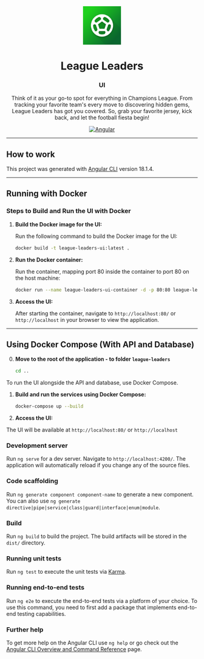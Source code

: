 <div align="center" text-align="center" width="100%">
    <img src="/ui/.artifacts/icon.png" alt="League Leaders" align="center" width="20%">
</div>
<div align="center">
  <h1>League Leaders</h1>
  <h3>UI</h3>
</div>
<div align="center">
  <p>
  Think of it as your go-to spot for everything in Champions League. From tracking your favorite team's every move to discovering hidden gems, League Leaders has got you covered. So, grab your favorite jersey, kick back, and let the football fiesta begin! 
  </p>

<a href="">![Angular](https://img.shields.io/badge/Angular-18-red?style=flat)</a>

</div>

---

## How to work

This project was generated with [Angular CLI](https://github.com/angular/angular-cli) version 18.1.4.

---

## Running with Docker

### Steps to Build and Run the UI with Docker

1. **Build the Docker image for the UI:**

   Run the following command to build the Docker image for the UI:

   ```bash
   docker build -t league-leaders-ui:latest .

   ```

2. **Run the Docker container:**

   Run the container, mapping port 80 inside the container to port 80 on the host machine:

   ```bash
   docker run --name league-leaders-ui-container -d -p 80:80 league-leaders-ui:latest

   ```

3. **Access the UI:**

   After starting the container, navigate to `http://localhost:80/` or `http://localhost` in your browser to view the application.

---

## Using Docker Compose (With API and Database)

0. **Move to the root of the application - to folder `league-leaders`**

   ```bash
   cd ..
   ```

To run the UI alongside the API and database, use Docker Compose.

1. **Build and run the services using Docker Compose:**

   ```bash
   docker-compose up --build
   ```

2. **Access the UI:**

The UI will be available at `http://localhost:80/` or `http://localhost`

### Development server

Run `ng serve` for a dev server. Navigate to `http://localhost:4200/`. The application will automatically reload if you change any of the source files.

### Code scaffolding

Run `ng generate component component-name` to generate a new component. You can also use `ng generate directive|pipe|service|class|guard|interface|enum|module`.

### Build

Run `ng build` to build the project. The build artifacts will be stored in the `dist/` directory.

### Running unit tests

Run `ng test` to execute the unit tests via [Karma](https://karma-runner.github.io).

### Running end-to-end tests

Run `ng e2e` to execute the end-to-end tests via a platform of your choice. To use this command, you need to first add a package that implements end-to-end testing capabilities.

### Further help

To get more help on the Angular CLI use `ng help` or go check out the [Angular CLI Overview and Command Reference](https://angular.dev/tools/cli) page.
